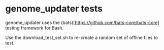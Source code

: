 # genome_updater tests

genome_updater uses the (bats)[https://github.com/bats-core/bats-core] testing framework for Bash.

Use the download_test_set.sh to re-create a random set of offline files to test.
